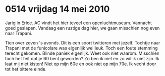 # 0514 vrijdag 14 mei 2010
Jarig in Erice. AC vindt het hier teveel een openluchtmuseum. Vannacht goed geslapen. Vandaag een rustige dag hier, we gaan misschien nog even naar Trapani.

Tien over zeven 's avonds. Dit is een soort twitteren met jezelf. Tochtje naar Trapani met de funicolare was eigenlijk wel leuk. Toch een foute stemming terecht gekomen. Blinde paniek eigenlijk. Weet ook niet waarom. Misschien toch het feit dat je 60 bent geworden? Zo ben ik niet en zo wil ik niet zijn. Ik laat mij niet kisten! Niet op mijn 60e en ook niet op mijn 70e. Ik vecht door tot het bittere einde. 

